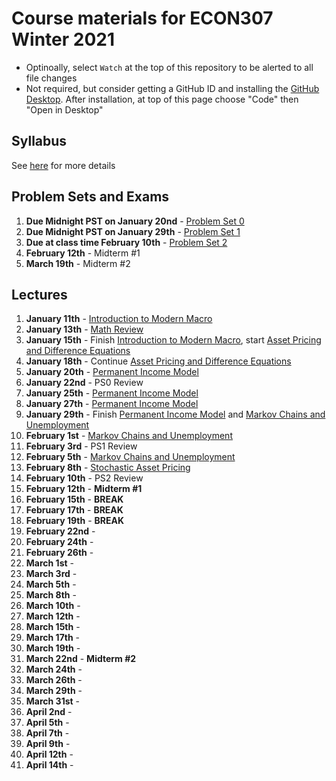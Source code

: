 # Course materials for ECON307 Winter 2021
- Optinoally, select `Watch` at the top of this repository to be alerted to all file changes
- Not required, but consider getting a GitHub ID and installing the [GitHub Desktop](https://desktop.github.com/).  After installation, at top of this page choose "Code" then "Open in Desktop"

## Syllabus
See [here](syllabus.md) for more details

## Problem Sets and Exams
1. **Due Midnight PST on January 20nd** - [Problem Set 0](/problem_sets/problem_set_0.pdf)
2. **Due Midnight PST on January 29th** - [Problem Set 1](/problem_sets/problem_set_1.pdf)
3. **Due at class time February 10th** - [Problem Set 2](/problem_sets/problem_set_2.pdf)
4. **February 12th** - Midterm #1
5. **March 19th** - Midterm #2

## Lectures
1. **January 11th** - [Introduction to Modern Macro](/lecture_notes/intro_to_modern_macro.pdf)
2. **January 13th** - [Math Review](/lecture_notes/math_review.pdf)
3. **January 15th** - Finish [Introduction to Modern Macro](/lecture_notes/intro_to_modern_macro.pdf), start [Asset Pricing and Difference Equations](/lecture_notes/asset_pricing_difference_equations.pdf)
4. **January 18th** - Continue [Asset Pricing and Difference Equations](/lecture_notes/asset_pricing_difference_equations.pdf)
5. **January 20th** - [Permanent Income Model](/lecture_notes/permanent_income.pdf)
6. **January 22nd** - PS0 Review
7. **January 25th** - [Permanent Income Model](/lecture_notes/permanent_income.pdf)
8. **January 27th** - [Permanent Income Model](/lecture_notes/permanent_income.pdf)
9. **January 29th** - Finish [Permanent Income Model](/lecture_notes/permanent_income.pdf) and [Markov Chains and Unemployment](/lecture_notes/markov_chains_unemployment.pdf)
10. **February 1st** - [Markov Chains and Unemployment](/lecture_notes/markov_chains_unemployment.pdf)
11. **February 3rd** - PS1 Review
12. **February 5th** - [Markov Chains and Unemployment](/lecture_notes/markov_chains_unemployment.pdf)
13. **February 8th** - [Stochastic Asset Pricing](/lecture_notes/stochastic_asset_pricing.pdf)
14. **February 10th** - PS2 Review
15. **February 12th** - **Midterm #1**
16. **February 15th** - **BREAK**
17. **February 17th** - **BREAK**
18. **February 19th** - **BREAK**
19. **February 22nd** - 
20. **February 24th** - 
21. **February 26th** - 
22. **March 1st** - 
23. **March 3rd** - 
24. **March 5th** - 
25. **March 8th** - 
26. **March 10th** - 
27. **March 12th** - 
28. **March 15th** - 
29. **March 17th** - 
30. **March 19th** - 
31. **March 22nd** - **Midterm #2**
32. **March 24th** - 
33. **March 26th** - 
34. **March 29th** -
35. **March 31st** - 
36. **April 2nd** - 
37. **April 5th** - 
38. **April 7th** - 
39. **April 9th** - 
40. **April 12th** - 
41. **April 14th** - 


<!--
5. **January 13th** -  [Math Review](/lecture_notes/math_review.pdf)
6. **January 15th** - Snow Day!
7. **January 17th** - [Permanent Income Model](/lecture_notes/permanent_income.pdf)
8. **January 20th** - [Permanent Income Model](/lecture_notes/permanent_income.pdf)
9. **January 22nd** - [Problem Set 0](/problem_sets/problem_set_0.pdf) and [Problem Set 1](/problem_sets/problem_set_1.pdf) review
10. **January 24nd** - More on consumption smoothing
11. **January 27th** - [Markov Chains and Unemployment](/lecture_notes/markov_chains_unemployment.pdf)
12. **January 29th** - [Markov Chains and Unemployment](/lecture_notes/markov_chains_unemployment.pdf)
13. **January 31st** - [Stochastic Asset Pricing](/lecture_notes/stochastic_asset_pricing.pdf)
14. **February 3rd** - [Stochastic Asset Pricing](/lecture_notes/stochastic_asset_pricing.pdf)
15. **February 5th** - [Stochastic Permanent Income](/lecture_notes/stochastic_permanent_income.pdf)
16. **February 7th** - PS2 Review
17. **February 10th** - [Stochastic Permanent Income](/lecture_notes/stochastic_permanent_income.pdf)
18. **February 12th** - PS3/Midterm review
19. **February 14th** - Midterm exam
20. **February 17th/19th/21st** - SPRING BREAK
21. **February 24th** - [Incomplete Markets](/lecture_notes/no_borrowing_dynamic_programming.pdf)
22. **February 26th** - [Incomplete Markets](/lecture_notes/no_borrowing_dynamic_programming.pdf)
23. **February 28th** -[Search](/lecture_notes/search.pdf)
24. **March 2nd** - [General Equilibrium](/lecture_notes/general_equilibrium.pdf)
25. **March 4th** - [General Equilibrium](/lecture_notes/general_equilibrium.pdf)
26. **March 6th** -  [General Equilibrium](/lecture_notes/general_equilibrium.pdf)
27. **March 9th** - PS4 Review
28. **March 11th** -  [Interest Rates](/lecture_notes/interest_rates.pdf)
29. **March 13th** -  [Interest Rates](/lecture_notes/interest_rates.pdf)
30. **March 16th** - [Stochastic Interest Rates](/lecture_notes/stochastic_interest_rates.pdf)
31. **March 18th** - [Growth](/lecture_notes/growth.pdf)
32. **March 20th** - [Growth](/lecture_notes/growth.pdf)
33. **March 23th** - PS4
34. **March 25th** - PS4
35. **March 27th** - PS4/PS5
36. **March 30th** - [Growth](/lecture_notes/growth.pdf)
37. **April 1st** - [Growth and Fiscal Policy](/lecture_notes/growth_fiscal_policy.pdf)
38. **April 3rd** -  [Growth and Fiscal Policy](/lecture_notes/growth_fiscal_policy.pdf)
39. **April 6th** -  [Growth and Fiscal Policy](/lecture_notes/growth_fiscal_policy.pdf)
40. **April 8th** - Final take home assignment assigned after class, review session




1. **January 2nd** -  [Introduction to Modern Macro](/lecture_notes/intro_to_modern_macro.pdf)
2. **January 4th** - [Math Review](/lecture_notes/math_review.pdf)
3. **January 7th** - [Asset Pricing and Difference Equations](/lecture_notes/asset_pricing_difference_equations.pdf)
3. **January 9th** - [Asset Pricing and Difference Equations](/lecture_notes/asset_pricing_difference_equations.pdf)
3. **January 11th** - [Asset Pricing and Difference Equations](/lecture_notes/asset_pricing_difference_equations.pdf) and [Permanent Income Model](/lecture_notes/permanent_income.pdf)
4. **January 14th** - [Permanent Income Model](/lecture_notes/permanent_income.pdf)
5. **January 16th** - [Permanent Income Model](/lecture_notes/permanent_income.pdf)
6. **January 18th** -  Review [Problem Set 1](/problem_sets/problem_set_1.pdf) solutions
7. **January 21st** - Finish review of Problem Set and Examples in [Permanent Income Model](/lecture_notes/permanent_income.pdf)
8. **January 23rd** - [Markov Chains and Unemployment](/lecture_notes/markov_chains_unemployment.pdf)
9. **January 25th** - [Markov Chains and Unemployment](/lecture_notes/markov_chains_unemployment.pdf)
10. **January 28th** - [Stochastic Asset Pricing](/lecture_notes/stochastic_asset_pricing.pdf)
11. **January 30th** - Review of PS2
12. **February 1st** - [Stochastic Asset Pricing](/lecture_notes/stochastic_asset_pricing.pdf)
13. **February 4th** - [Stochastic Asset Pricing](/lecture_notes/stochastic_asset_pricing.pdf) and [Stochastic Permanent Income](/lecture_notes/stochastic_permanent_income.pdf)
14. **February 6th** - [Stochastic Permanent Income](/lecture_notes/stochastic_permanent_income.pdf)
15. **February 8th** - Finish [Stochastic Permanent Income](/lecture_notes/stochastic_permanent_income.pdf)
16. **February 11st** - PS3 Review
17. **February 13st** - Midterm Review Session (Review of  [Midterm Practice Problems](/problem_sets/midterm_practice_problems.pdf))
18. **February 15th** - Midterm
19. **February 18th** - Spring Break
20. **February 20th** - Spring Break
21. **February 22nd** - Spring Break
22. **February 25th** - [Rational and Adaptive Expectations](/lecture_notes/rational_adaptive_expectations.pdf) and [Additional Slides](/lecture_notes/rational_adpt_exp.pdf)
23. **February 27th** - [Incomplete Markets](/lecture_notes/no_borrowing_dynamic_programming.pdf)
24. **March 1st** - Finish [Incomplete Markets](/lecture_notes/no_borrowing_dynamic_programming.pdf) and [Search](/lecture_notes/search.pdf)
25. **March 4th** - Finish [Search](/lecture_notes/search.pdf)
26. **March 6th** - [General Equilibrium](/lecture_notes/general_equilibrium.pdf)
27. **March 8th** - [General Equilibrium](/lecture_notes/general_equilibrium.pdf)
28. **March 11th** - [General Equilibrium](/lecture_notes/general_equilibrium.pdf) and [Interest Rates](/lecture_notes/interest_rates.pdf)
29. **March 13th** - [Interest Rates](/lecture_notes/interest_rates.pdf)
30. **March 15th** - Review PS4
31. **March 18th** - Finish PS4 Review and  [Interest Rates](/lecture_notes/interest_rates.pdf)
32. **March 20th** - [Stochastic Interest Rates](/lecture_notes/stochastic_interest_rates.pdf)
33. **March 22th** - Finish [Stochastic Interest Rates](/lecture_notes/stochastic_interest_rates.pdf) and begin [Growth](/lecture_notes/growth.pdf)
34. **March 25th** - More on [Growth](/lecture_notes/growth.pdf)
35. **March 27th** - [Growth](/lecture_notes/growth.pdf) and [Growth and Fiscal Policy](/lecture_notes/growth_fiscal_policy.pdf)
36. **March 29th** - Review [Problem Set 5](/problem_sets/problem_set_5.pdf)
37. **April 1st** - [Growth and Fiscal Policy](/lecture_notes/growth_fiscal_policy.pdf)
38. **April 3rd** - [Growth and Fiscal Policy](/lecture_notes/growth_fiscal_policy.pdf) and [Problem Set 6](/problem_sets/problem_set_6.pdf)


## Problem Sets and Exams
1. **Due in Class January 11th** - [Problem Set 0](/problem_sets/problem_set_0.pdf)
2. **Due in Class January 18th** - [Problem Set 1](/problem_sets/problem_set_1.pdf)
3. **Due in Class February 1st** - [Problem Set 2](/problem_sets/problem_set_2.pdf)
4. **Due in Class February 11st** - [Problem Set 3](/problem_sets/problem_set_3.pdf)
4. **(Not handed in) February 13st** - [Midterm Practice Problems](/problem_sets/midterm_practice_problems.pdf)
5. **February 15th** - **Midterm** from 12-2pm
6. **Due in Class March 15th** - [Problem Set 4](/problem_sets/problem_set_4.pdf)
7. **Due in Class March 29th** - [Problem Set 5](/problem_sets/problem_set_5.pdf)
8. **(Not handed in) April 3rd** - [Problem Set 6](/problem_sets/problem_set_6.pdf)
8. **Final Exam April 9th 12-3pm** - [Final Practice Problems](/problem_sets/final_practice_problems.pdf)
-->
